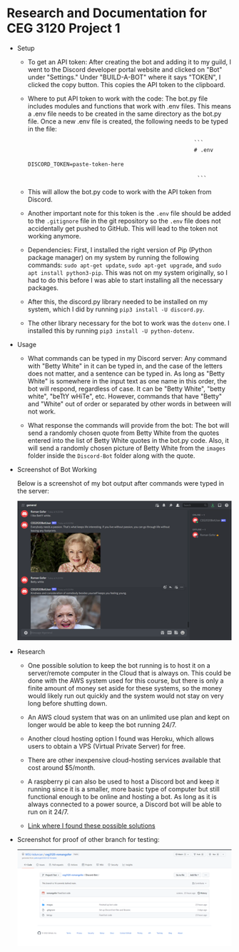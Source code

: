 # Research and Documentation for CEG 3120 Project 1

- Setup

  - To get an API token: After creating the bot and adding it to my guild, I went to the Discord developer portal website and clicked on "Bot" under
    "Settings." Under "BUILD-A-BOT" where it says "TOKEN", I clicked the copy button. This copies the API token to the clipboard.

  - Where to put API token to work with the code: The bot.py file includes modules and functions that work with .env files. This means a .env file 
    needs to be created in the same directory as the bot.py file. Once a new .env file is created, the following needs to be typed in the file:

                                                            ``` 
                                                            # .env
                                                            DISCORD_TOKEN=paste-token-here

                                                             ```

  - This will allow the bot.py code to work with the API token from Discord.
  
  - Another important note for this token is the `.env` file should be added to the `.gitignore` file in the git repository so the `.env` file does not
    accidentally get pushed to GitHub. This will lead to the token not working anymore.

  - Dependencies: First, I installed the right version of Pip (Python package manager) on my system by running the following commands: `sudo apt-get update`,
    `sudo apt-get upgrade`, and `sudo apt install python3-pip`. This was not on my system originally, so I had to do this before I was able to start
    installing all the necessary packages.

   - After this, the discord.py library needed to be installed on my system, which I did by running `pip3 install -U discord.py`.

   - The other library necessary for the bot to work was the `dotenv` one. I installed this by running `pip3 install -U python-dotenv`.  

- Usage

  - What commands can be typed in my Discord server: Any command with "Betty White" in it can be typed in, and the case of the letters does not matter, and a
    sentence can be typed in. As long as "Betty White" is somewhere in the input text as one name in this order, the bot will respond, regardless of case. It     can be "Betty White", "betty white", "beTtY wHiTe", etc. However, commands that have "Betty" and "White" out of order or separated by other words in
    between will not work.

  - What response the commands will provide from the bot: The bot will send a randomly chosen quote from Betty White from the quotes entered into the list of
    Betty White quotes in the bot.py code. Also, it will send a randomly chosen picture of Betty White from the `images` folder inside the `Discord-Bot`
    folder along with the quote.

- Screenshot of Bot Working

  Below is a screenshot of my bot output after commands were typed in the server:

  ![Bot demonstration screenshot](images/discordbot.PNG)

- Research

  - One possible solution to keep the bot running is to host it on a server/remote computer in the Cloud that is always on. This could be done with
    the AWS system used for this course, but there is only a finite amount of money set aside for these systems, so the money would likely run out
    quickly and the system would not stay on very long before shutting down.

  - An AWS cloud system that was on an unlimited use plan and kept on longer would be able to keep the bot running 24/7.

  - Another cloud hosting option I found was Heroku, which allows users to obtain a VPS (Virtual Private Server) for free.

  - There are other inexpensive cloud-hosting services available that cost around $5/month.

  - A raspberry pi can also be used to host a Discord bot and keep it running since it is a smaller, more basic type of computer but still
    functional enough to be online and hosting a bot. As long as it is always connected to a power source, a Discord bot will be able to run
    on it 24/7.

  - [Link where I found these possible solutions](https://stackoverflow.com/questions/64388307/how-to-make-your-discord-bot-always-active)

- Screenshot for proof of other branch for testing:

  ![Branch screenshot](images/branch.PNG) 
